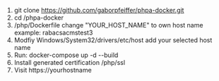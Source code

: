 1. git clone https://github.com/gaborpfeiffer/phpa-docker.git
2. cd /phpa-docker
3. /php/Dockerfile change "YOUR_HOST_NAME" to own host name example: rabacsacmstest3
4. Modfiy Windows/System32/drivers/etc/host add your selected host name
5. Run: docker-compose up -d --build
6. Install generated certification /php/ssl
7. Visit https://yourhostname
